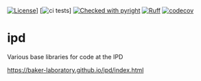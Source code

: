 [![License](https://img.shields.io/badge/License-Apache_2.0-blue.svg)](https://opensource.org/licenses/Apache-2.0)]
[![ci tests](https://github.com/baker-laboratory/ipd/actions/workflows/run_tests_digs.yml/badge.svg)]
[![Checked with pyright](https://microsoft.github.io/pyright/img/pyright_badge.svg)](https://microsoft.github.io/pyright/)
[![Ruff](https://img.shields.io/endpoint?url=https://raw.githubusercontent.com/astral-sh/ruff/main/assets/badge/v2.json)](https://github.com/astral-sh/ruff)
[![codecov](https://codecov.io/gh/baker-laboratory/ipd/graph/badge.svg?token=P6UT685U25)](https://codecov.io/gh/baker-laboratory/ipd)

# ipd
Various base libraries for code at the IPD

<https://baker-laboratory.github.io/ipd/index.html>
